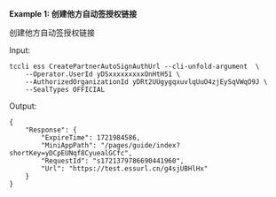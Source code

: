 **Example 1: 创建他方自动签授权链接**

创建他方自动签授权链接


Input: 

```
tccli ess CreatePartnerAutoSignAuthUrl --cli-unfold-argument  \
    --Operator.UserId yDSxxxxxxxxxOnHtH51 \
    --AuthorizedOrganizationId yDRt2UUgygqxuvlqUuO4zjEySqVWqO9J \
    --SealTypes OFFICIAL
```

Output: 
```
{
    "Response": {
        "ExpireTime": 1721984586,
        "MiniAppPath": "/pages/guide/index?shortKey=yDCpEUNqf8CyuealGCfc",
        "RequestId": "s1721379786690441960",
        "Url": "https://test.essurl.cn/g4sjUBHlHx"
    }
}
```

